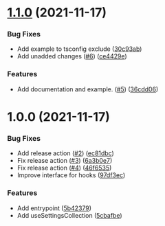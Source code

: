 # [1.1.0](https://github.com/dotKuro/react-component-theming/compare/1.0.0...1.1.0) (2021-11-17)


### Bug Fixes

* Add example to tsconfig exclude ([30c93ab](https://github.com/dotKuro/react-component-theming/commit/30c93ab5e076caa0a68b142f5ac52dfea527cdb0))
* Add unadded changes ([#6](https://github.com/dotKuro/react-component-theming/issues/6)) ([ce4429e](https://github.com/dotKuro/react-component-theming/commit/ce4429e6588fb33be7910e105cfe8136f6d4c347))


### Features

* Add documentation and example. ([#5](https://github.com/dotKuro/react-component-theming/issues/5)) ([36cdd06](https://github.com/dotKuro/react-component-theming/commit/36cdd068c0333e6cf37b0c945cc2a9b9de8cbe25))

# 1.0.0 (2021-11-17)


### Bug Fixes

* Add release action ([#2](https://github.com/dotKuro/react-component-theming/issues/2)) ([ec81dbc](https://github.com/dotKuro/react-component-theming/commit/ec81dbc3a338590dcda38630e5487a30b247b25d))
* Fix release action ([#3](https://github.com/dotKuro/react-component-theming/issues/3)) ([6a3b0e7](https://github.com/dotKuro/react-component-theming/commit/6a3b0e798a971837823c4542ffd9643069f6e5f7))
* Fix release action ([#4](https://github.com/dotKuro/react-component-theming/issues/4)) ([46f6535](https://github.com/dotKuro/react-component-theming/commit/46f6535361d3ff384a62ab9be3e931763feec694))
* Improve interface for hooks ([97df3ec](https://github.com/dotKuro/react-component-theming/commit/97df3ecb7ef3f421e372db793a554d664b433a1c))


### Features

* Add entrypoint ([5b42379](https://github.com/dotKuro/react-component-theming/commit/5b42379466ed6635524c50d53ae075ba1145607a))
* Add useSettingsCollection ([5cbafbe](https://github.com/dotKuro/react-component-theming/commit/5cbafbec84e592b8997ea95aee9eff7a6d12aacb))
